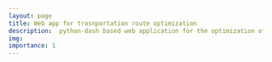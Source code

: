 ```yaml
---
layout: page
title: Web app for trasnportation route optimization
description:  python-dash based web application for the optimization of transportation routes.
img: 
importance: 1
---
```

